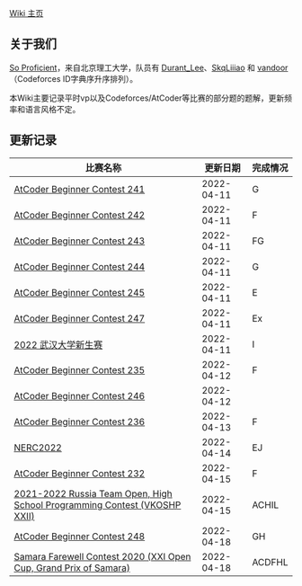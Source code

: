 [Wiki 主页](https://skqliao.github.io)

## 关于我们

[So Proficient](https://codeforces.com/team/91336)，来自北京理工大学，队员有 [Durant_Lee](https://codeforces.com/profile/Durant_Lee)、[SkqLiiiao](https://codeforces.com/profile/SkqLiiiao) 和 [vandoor](https://codeforces.com/profile/vandoor)（Codeforces ID字典序升序排列）。

本Wiki主要记录平时vp以及Codeforces/AtCoder等比赛的部分题的题解，更新频率和语言风格不定。

## 更新记录

| 比赛名称                                                                                      | 更新日期   | 完成情况 |
| --------------------------------------------------------------------------------------------- | ---------- | -------- |
| [AtCoder Beginner Contest 241](atcoder/abc/abc241/)                                           | 2022-04-11 | G        |
| [AtCoder Beginner Contest 242](atcoder/abc/abc242/)                                           | 2022-04-11 | F        |
| [AtCoder Beginner Contest 243](atcoder/abc/abc243/)                                           | 2022-04-11 | FG       |
| [AtCoder Beginner Contest 244](atcoder/abc/abc244/)                                           | 2022-04-11 | G        |
| [AtCoder Beginner Contest 245](atcoder/abc/abc245/)                                           | 2022-04-11 | E        |
| [AtCoder Beginner Contest 247](atcoder/abc/abc247/)                                           | 2022-04-11 | Ex       |
| [2022 武汉大学新生赛](contests/whu-2022-fresh/)                                               | 2022-04-11 | I        |
| [AtCoder Beginner Contest 235](atcoder/abc/abc235/)                                           | 2022-04-12 | F        |
| [AtCoder Beginner Contest 246](atcoder/abc/abc246/)                                           | 2022-04-12 |          |
| [AtCoder Beginner Contest 236](atcoder/abc/abc236/)                                           | 2022-04-13 | F        |
| [NERC2022](contests/nerc2022/)                                                                | 2022-04-14 | EJ       |
| [AtCoder Beginner Contest 232](atcoder/abc/abc232/)                                           | 2022-04-15 | F        |
| [2021-2022 Russia Team Open, High School Programming Contest (VKOSHP XXII)](vp/cf-gym-103483) | 2022-04-15 | ACHIL    |
| [AtCoder Beginner Contest 248](atcoder/abc/abc248/)                                           | 2022-04-18 | GH        |
| [Samara Farewell Contest 2020 (XXI Open Cup, Grand Prix of Samara)](vp/cf-gym-102916) | 2022-04-18 | ACDFHL    |
